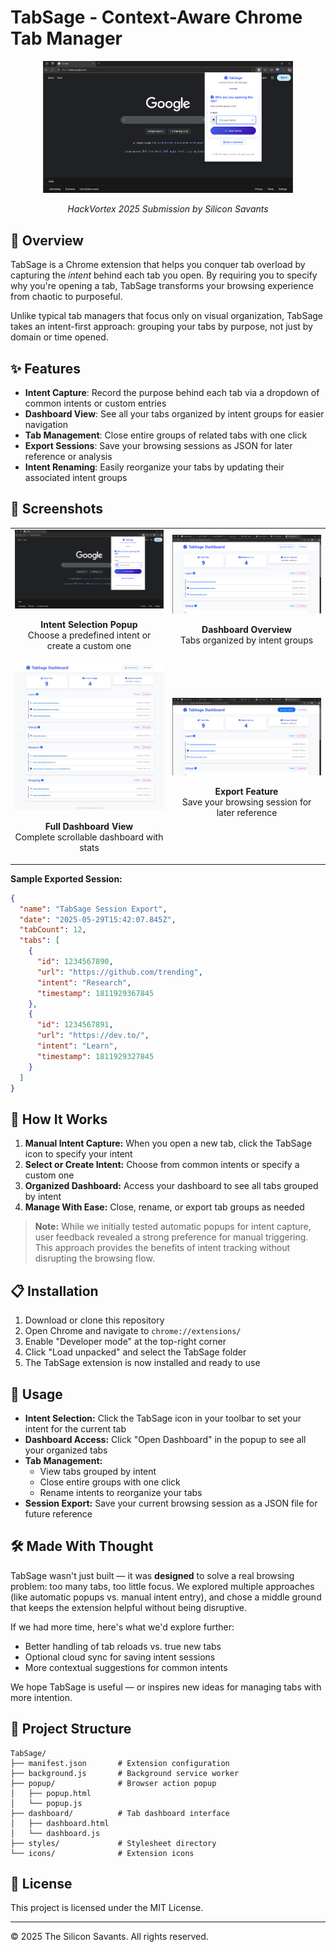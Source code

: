 # TabSage - Context-Aware Chrome Tab Manager

<div align="center">
  <img src="Screenshots/Popup_Intent_Selector.png" alt="TabSage Logo" width="400">
  <p><i>HackVortex 2025 Submission by Silicon Savants</i></p>
</div>

## 🧠 Overview

TabSage is a Chrome extension that helps you conquer tab overload by capturing the *intent* behind each tab you open. By requiring you to specify why you're opening a tab, TabSage transforms your browsing experience from chaotic to purposeful.

Unlike typical tab managers that focus only on visual organization, TabSage takes an intent-first approach: grouping your tabs by purpose, not just by domain or time opened.

## ✨ Features

- **Intent Capture**: Record the purpose behind each tab via a dropdown of common intents or custom entries
- **Dashboard View**: See all your tabs organized by intent groups for easier navigation
- **Tab Management**: Close entire groups of related tabs with one click
- **Export Sessions**: Save your browsing sessions as JSON for later reference or analysis
- **Intent Renaming**: Easily reorganize your tabs by updating their associated intent groups

## 📸 Screenshots

<table>
  <tr>
    <td width="50%">
      <img src="Screenshots/Popup_Intent_Selector.png" alt="Intent Selection Popup">
      <p align="center"><strong>Intent Selection Popup</strong><br>Choose a predefined intent or create a custom one</p>
    </td>
    <td width="50%">
      <img src="Screenshots/Dashboard_Overview.png" alt="Dashboard Overview">
      <p align="center"><strong>Dashboard Overview</strong><br>Tabs organized by intent groups</p>
    </td>
  </tr>
  <tr>
    <td width="50%">
      <img src="Screenshots/Full_Dashboard.jpeg" alt="Full Dashboard View">
      <p align="center"><strong>Full Dashboard View</strong><br>Complete scrollable dashboard with stats</p>
    </td>
    <td width="50%">
      <img src="Screenshots/Export_Session.png" alt="Export Session Feature">
      <p align="center"><strong>Export Feature</strong><br>Save your browsing session for later reference</p>
    </td>
  </tr>
</table>

**Sample Exported Session:**
```json
{
  "name": "TabSage Session Export",
  "date": "2025-05-29T15:42:07.845Z",
  "tabCount": 12,
  "tabs": [
    {
      "id": 1234567890,
      "url": "https://github.com/trending",
      "intent": "Research",
      "timestamp": 1811929367845
    },
    {
      "id": 1234567891,
      "url": "https://dev.to/",
      "intent": "Learn",
      "timestamp": 1811929327845
    }
  ]
}
```

## 🚀 How It Works

1. **Manual Intent Capture:** When you open a new tab, click the TabSage icon to specify your intent
2. **Select or Create Intent:** Choose from common intents or specify a custom one
3. **Organized Dashboard:** Access your dashboard to see all tabs grouped by intent
4. **Manage With Ease:** Close, rename, or export tab groups as needed

> **Note:** While we initially tested automatic popups for intent capture, user feedback revealed a strong preference for manual triggering. This approach provides the benefits of intent tracking without disrupting the browsing flow.

## 📋 Installation

1. Download or clone this repository
2. Open Chrome and navigate to `chrome://extensions/`
3. Enable "Developer mode" at the top-right corner
4. Click "Load unpacked" and select the TabSage folder
5. The TabSage extension is now installed and ready to use

## 🎯 Usage

- **Intent Selection:** Click the TabSage icon in your toolbar to set your intent for the current tab
- **Dashboard Access:** Click "Open Dashboard" in the popup to see all your organized tabs
- **Tab Management:**
  - View tabs grouped by intent
  - Close entire groups with one click
  - Rename intents to reorganize your tabs
- **Session Export:** Save your current browsing session as a JSON file for future reference

## 🛠️ Made With Thought

TabSage wasn't just built — it was **designed** to solve a real browsing problem: too many tabs, too little focus. We explored multiple approaches (like automatic popups vs. manual intent entry), and chose a middle ground that keeps the extension helpful without being disruptive.

If we had more time, here's what we'd explore further:
- Better handling of tab reloads vs. true new tabs
- Optional cloud sync for saving intent sessions
- More contextual suggestions for common intents

We hope TabSage is useful — or inspires new ideas for managing tabs with more intention.

## 📁 Project Structure

```
TabSage/
├── manifest.json       # Extension configuration
├── background.js       # Background service worker
├── popup/              # Browser action popup
│   ├── popup.html
│   └── popup.js
├── dashboard/          # Tab dashboard interface
│   ├── dashboard.html
│   └── dashboard.js
├── styles/             # Stylesheet directory
└── icons/              # Extension icons
```

## 📄 License

This project is licensed under the MIT License.

---

&copy; 2025 The Silicon Savants. All rights reserved.
